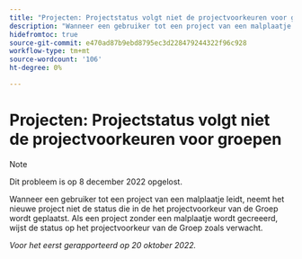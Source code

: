 ```yaml
---
title: "Projecten: Projectstatus volgt niet de projectvoorkeuren voor groepen."
description: "Wanneer een gebruiker tot een project van een malplaatje leidt, neemt het nieuwe project niet de status die in de het projectvoorkeur van de Groep wordt geplaatst. Als een project zonder een malplaatje wordt gecreeerd, wijst de status op het projectvoorkeur van de Groep zoals verwacht."
hidefromtoc: true
source-git-commit: e470ad87b9ebd8795ec3d228479244322f96c928
workflow-type: tm+mt
source-wordcount: '106'
ht-degree: 0%

---
```



# Projecten: Projectstatus volgt niet de projectvoorkeuren voor groepen

>[!NOTE]
>
>Dit probleem is op 8 december 2022 opgelost.

Wanneer een gebruiker tot een project van een malplaatje leidt, neemt het nieuwe project niet de status die in de het projectvoorkeur van de Groep wordt geplaatst. Als een project zonder een malplaatje wordt gecreeerd, wijst de status op het projectvoorkeur van de Groep zoals verwacht.

_Voor het eerst gerapporteerd op 20 oktober 2022._

